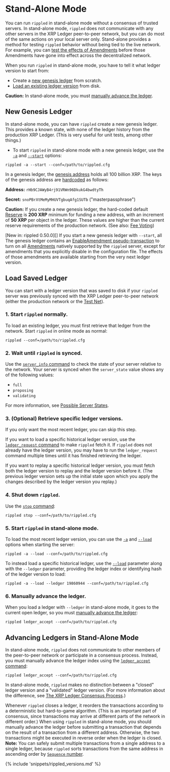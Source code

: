 # Stand-Alone Mode

You can run `rippled` in stand-alone mode without a consensus of trusted servers. In stand-alone mode, `rippled` does not communicate with any other servers in the XRP Ledger peer-to-peer network, but you can do most of the same actions on your local server only. Stand-alone provides a method for testing `rippled` behavior without being tied to the live network. For example, you can [test the effects of Amendments](concept-amendments.html#testing-amendments) before those Amendments have gone into effect across the decentralized network.

When you run `rippled` in stand-alone mode, you have to tell it what ledger version to start from:

* Create a [new genesis ledger](#new-genesis-ledger) from scratch.
* [Load an existing ledger version](#load-saved-ledger) from disk.

**Caution:** In stand-alone mode, you must [manually advance the ledger](#advancing-ledgers-in-stand-alone-mode).


## New Genesis Ledger

In stand-alone mode, you can have `rippled` create a new genesis ledger. This provides a known state, with none of the ledger history from the production XRP Ledger. (This is very useful for unit tests, among other things.)

* To start `rippled` in stand-alone mode with a new genesis ledger, use the [`-a`](https://wiki.ripple.com/Rippled#--standalone.2C_-a) and [`--start`](https://wiki.ripple.com/Rippled#--start) options:

```
rippled -a --start --conf=/path/to/rippled.cfg
```

In a genesis ledger, the [genesis address](concept-accounts.html#special-addresses) holds all 100 billion XRP. The keys of the genesis address are [hardcoded](https://github.com/ripple/rippled/blob/94ed5b3a53077d815ad0dd65d490c8d37a147361/src/ripple/app/ledger/Ledger.cpp#L184) as follows:

**Address:** `rHb9CJAWyB4rj91VRWn96DkukG4bwdtyTh`

**Secret:** `snoPBrXtMeMyMHUVTgbuqAfg1SUTb` ("masterpassphrase")

**Caution:** If you create a new genesis ledger, the hard-coded default [Reserve](concept-reserves.html) is **200 XRP** minimum for funding a new address, with an increment of **50 XRP** per object in the ledger. These values are higher than the current reserve requirements of the production network. (See also: [Fee Voting](concept-fee-voting.html))

[New in: rippled 0.50.0][] If you start a new genesis ledger with `--start`, all The genesis ledger contains an [EnableAmendment pseudo-transaction](reference-transaction-format.html#enableamendment) to turn on all [Amendments](concept-amendments.html) natively supported by the `rippled` server, except for amendments that you explicitly disable in the configuration file. The effects of those amendments are available starting from the very next ledger version.


## Load Saved Ledger

You can start with a ledger version that was saved to disk if your `rippled` server was previously synced with the XRP Ledger peer-to-peer network (either the production network or the [Test Net](concept-rippled.html#parallel-networks)).

### 1. Start `rippled` normally.

To load an existing ledger, you must first retrieve that ledger from the network. Start `rippled` in online mode as normal:

```
rippled --conf=/path/to/rippled.cfg
```

### 2. Wait until `rippled` is synced.

Use the [`server_info` command](reference-rippled-api-public.html#server-info) to check the state of your server relative to the network. Your server is synced when the `server_state` value shows any of the following values:

* `full`
* `proposing`
* `validating`

For more information, see [Possible Server States](reference-rippled-api-conventions.html#possible-server-states).

### 3. (Optional) Retrieve specific ledger versions.

If you only want the most recent ledger, you can skip this step.

If you want to load a specific historical ledger version, use the [`ledger_request` command](reference-rippled-api-admin.html#ledger-request) to make `rippled` fetch it. If `rippled` does not already have the ledger version, you may have to run the `ledger_request` command multiple times until it has finished retrieving the ledger.

If you want to replay a specific historical ledger version, you must fetch both the ledger version to replay and the ledger version before it. (The previous ledger version sets up the initial state upon which you apply the changes described by the ledger version you replay.)

### 4. Shut down `rippled`.

Use the [`stop` command](reference-rippled-api-admin.html#stop):

```
rippled stop --conf=/path/to/rippled.cfg
```

### 5. Start `rippled` in stand-alone mode.

To load the most recent ledger version, you can use the [`-a`](https://wiki.ripple.com/Rippled#--standalone.2C_-a) and [`--load`](https://wiki.ripple.com/Rippled#--load) options when starting the server:

```
rippled -a --load --conf=/path/to/rippled.cfg
```

To instead load a specific historical ledger, use the [`--load`](https://wiki.ripple.com/Rippled#--load) parameter along with the `--ledger` parameter, providing the ledger index or identifying hash of the ledger version to load:

```
rippled -a --load --ledger 19860944 --conf=/path/to/rippled.cfg
```

### 6. Manually advance the ledger.

When you load a ledger with `--ledger` in stand-alone mode, it goes to the current open ledger, so you must [manually advance the ledger](#advancing-ledgers-in-stand-alone-mode):

```
rippled ledger_accept --conf=/path/to/rippled.cfg
```


## Advancing Ledgers in Stand-Alone Mode

In stand-alone mode, `rippled` does not communicate to other members of the peer-to-peer network or participate in a consensus process. Instead, you must manually advance the ledger index using the [`ledger_accept` command](reference-rippled-api-admin.html#ledger-accept):

```
rippled ledger_accept --conf=/path/to/rippled.cfg
```

In stand-alone mode, `rippled` makes no distinction between a "closed" ledger version and a "validated" ledger version. (For more information about the difference, see [The XRP Ledger Consensus Process](concept-consensus.html).)

Whenever `rippled` closes a ledger, it reorders the transactions according to a deterministic but hard-to-game algorithm. (This is an important part of consensus, since transactions may arrive at different parts of the network in different order.) When using `rippled` in stand-alone mode, you should manually advance the ledger before submitting a transaction that depends on the result of a transaction from a different address. Otherwise, the two transactions might be executed in reverse order when the ledger is closed. **Note:** You can safely submit multiple transactions from a single address to a single ledger, because `rippled` sorts transactions from the same address in ascending order by [`Sequence` number](reference-transaction-format.html#common-fields).

{% include 'snippets/rippled_versions.md' %}
